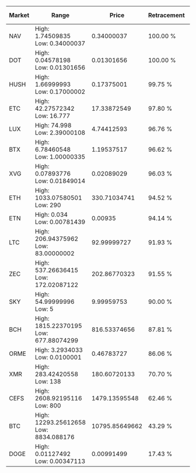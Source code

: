 | Market | Range | Price| Retracement | Doubles to 50% |
| --- | --- | --- | --- | --- |
| NAV | High: 1.74509835<br />Low: 0.34000037 | 0.34000037 | 100.00 % | 3.07 |
| DOT | High: 0.04578198<br />Low: 0.01301656 | 0.01301656 | 100.00 % | 2.26 |
| HUSH | High: 1.66999993<br />Low: 0.17000002 | 0.17375001 | 99.75 % | 5.29 |
| ETC | High: 42.27572342<br />Low: 16.777 | 17.33872549 | 97.80 % | 1.70 |
| LUX | High: 74.998<br />Low: 2.39000108 | 4.74412593 | 96.76 % | 8.16 |
| BTX | High: 6.78460548<br />Low: 1.00000335 | 1.19537517 | 96.62 % | 3.26 |
| XVG | High: 0.07893776<br />Low: 0.01849014 | 0.02089029 | 96.03 % | 2.33 |
| ETH | High: 1033.07580501<br />Low: 290 | 330.71034741 | 94.52 % | 2.00 |
| ETN | High: 0.034<br />Low: 0.00781439 | 0.00935 | 94.14 % | 2.24 |
| LTC | High: 206.94375962<br />Low: 83.00000002 | 92.99999727 | 91.93 % | 1.56 |
| ZEC | High: 537.26636415<br />Low: 172.02087122 | 202.86770323 | 91.55 % | 1.75 |
| SKY | High: 54.99999996<br />Low: 5 | 9.99959753 | 90.00 % | 3.00 |
| BCH | High: 1815.22370195<br />Low: 677.88074299 | 816.53374656 | 87.81 % | 1.53 |
| ORME | High: 3.2934033<br />Low: 0.0100001 | 0.46783727 | 86.06 % | 3.53 |
| XMR | High: 283.42420558<br />Low: 138 | 180.60720133 | 70.70 % | 1.17 |
| CEFS | High: 2608.92195116<br />Low: 800 | 1479.13595548 | 62.46 % | 1.15 |
| BTC | High: 12293.25612658<br />Low: 8834.088176 | 10795.85649662 | 43.29 % | 0.00 |
| DOGE | High: 0.01127492<br />Low: 0.00347113 | 0.00991499 | 17.43 % | 0.00 |
